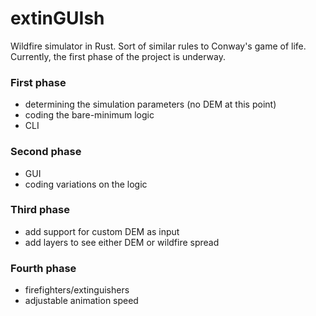 # extinGUIsh

Wildfire simulator in Rust. Sort of similar rules to Conway's game of life. Currently, the first phase of the project is underway.

### First phase
-  determining the simulation parameters (no DEM at this point)
-  coding the bare-minimum logic
-  CLI

### Second phase
-  GUI
-  coding variations on the logic

### Third phase
-  add support for custom DEM as input
-  add layers to see either DEM or wildfire spread

### Fourth phase
-  firefighters/extinguishers
-  adjustable animation speed
